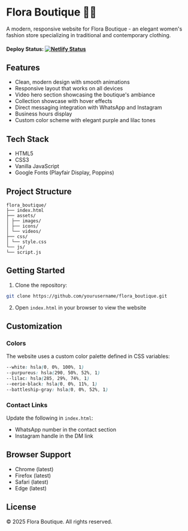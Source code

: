 # Flora Boutique 🪻👗

A modern, responsive website for Flora Boutique - an elegant women's fashion store specializing in traditional and contemporary clothing.

#### Deploy Status: [![Netlify Status](https://api.netlify.com/api/v1/badges/4eacef85-d74f-4249-aafc-f207bd24e796/deploy-status)](https://app.netlify.com/sites/floraboutiqueetpa/deploys)

## Features

- Clean, modern design with smooth animations
- Responsive layout that works on all devices
- Video hero section showcasing the boutique's ambiance
- Collection showcase with hover effects
- Direct messaging integration with WhatsApp and Instagram
- Business hours display
- Custom color scheme with elegant purple and lilac tones

## Tech Stack

- HTML5
- CSS3
- Vanilla JavaScript
- Google Fonts (Playfair Display, Poppins)

## Project Structure

```
flora_boutique/ 
├── index.html 
├── assets/ 
│ ├── images/ 
│ ├── icons/ 
│ └── videos/ 
├── css/ 
│ └── style.css 
└── js/ 
└── script.js
```

## Getting Started

1. Clone the repository:

```bash
git clone https://github.com/yourusername/flora_boutique.git
```

2. Open `index.html` in your browser to view the website

## Customization

### Colors

The website uses a custom color palette defined in CSS variables:

```css
--white: hsla(0, 0%, 100%, 1)
--purpureus: hsla(290, 50%, 52%, 1)
--lilac: hsla(285, 29%, 74%, 1)
--eerie-black: hsla(0, 0%, 11%, 1)
--battleship-gray: hsla(0, 0%, 52%, 1)
```

### Contact Links

Update the following in `index.html`:

* WhatsApp number in the contact section
* Instagram handle in the DM link

## Browser Support

* Chrome (latest)
* Firefox (latest)
* Safari (latest)
* Edge (latest)

## License

© 2025 Flora Boutique. All rights reserved.

